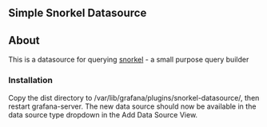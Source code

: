 ## Simple Snorkel Datasource

## About 

This is a datasource for querying [snorkel](snorkel.superfluous.io) - a small purpose query builder

### Installation

Copy the dist directory to /var/lib/grafana/plugins/snorkel-datasource/, then
restart grafana-server. The new data source should now be available in the
data source type dropdown in the Add Data Source View.
